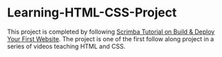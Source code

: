 # Learning-HTML-CSS-Project
This project is completed by following [Scrimba Tutorial on Build & Deploy Your First Website](https://scrimba.com/playlist/pPvwXfE). 
The project is one of the first follow along project in a series of videos teaching HTML and CSS. 
